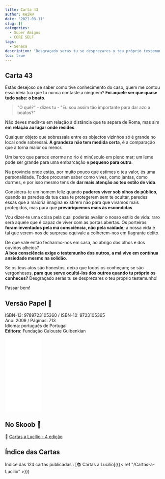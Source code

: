 ```yaml
---
title: Carta 43
author: Keik@
date: '2021-08-11'
slug: []
categories:
  - Super Amigos
  - CORE SELF
tags:
  - Seneca
description: 'Desgraçado serás tu se desprezares o teu próprio testemunho!'
toc: true
---
```



## Carta 43

Estás desejoso de saber como tive conhecimento do caso, quem me contou essa ideia tua que tu nunca contaste a ninguém? **Foi aquele ser que quase tudo sabe: o boato**. 

> "O quê?" - dizes tu - "Eu sou assim tão importante para dar azo a boatos?" 

Não deves medir-te em relação à distância que te separa de Roma, mas sim **em relação ao lugar onde resides**. 

Qualquer objeto que sobressaia entre os objectos vizinhos só é grande no local onde sobressai. **A grandeza não tem medida certa**, é a comparação que a torna maior ou menor. 

Um barco que parece enorme no rio é minúsculo em pleno mar; um leme pode ser grande para uma embarcação e **pequeno para outra**.

Na província onde estás, por muito pouco que estimes o teu valor, és uma personalidade. Todos procuram saber como vives, como jantas, como dormes, e por isso mesmo tens de **dar mais atenção ao teu estilo de vida**. 

Considera-te um homem feliz quando **puderes viver sob olhos do público**, quando as paredes da tua casa te protegerem sem te ocultar, paredes essas que a maioria imagina existirem não para que vivamos mais protegidos, mas para que **prevariquemos mais às escondidas**. 

Vou dizer-te uma coisa pela qual poderás avaliar o nosso estilo de vida: raro será aquele que é capaz de viver com as portas abertas. Os porteiros **foram inventados pela má consciência, não pela vaidade**; a nossa vida é tal que verem-nos de surpresa equivale a colherem-nos em flagrante delito. 

De que vale então fecharmo-nos em casa, ao abrigo dos olhos e dos ouvidos alheios?  
 **A boa consciência exige o testemunho dos outros, a má vive em contínua ansiedade mesmo na solidão**. 

Se os teus atos são honestos, deixa que todos os conheçam; se são vergonhosos, **para que serve ocultá-los dos outros quando tu próprio os conheces?** Desgraçado serás tu se desprezares o teu próprio testemunho!

Passar bem!

## Versão Papel :book:

ISBN-13: 9789723105360 / ISBN-10: 9723105365  
Ano: 2009 / Páginas: 713  
Idioma: português de Portugal   
**Editora:** Fundação Calouste Gulbenkian

<iframe style="width:120px;height:240px;" marginwidth="0" marginheight="0" scrolling="no" frameborder="0" src="//ws-na.amazon-adsystem.com/widgets/q?ServiceVersion=20070822&OneJS=1&Operation=GetAdHtml&MarketPlace=BR&source=ac&ref=tf_til&ad_type=product_link&tracking_id=mundodekeika-20&marketplace=amazon&amp;region=BR&placement=9723105365&asins=9723105365&linkId=fb8dc16224bc0c2b7943ec769c5b5905&show_border=true&link_opens_in_new_window=true&price_color=333333&title_color=0066c0&bg_color=ffffff">
    </iframe>


## No Skoob :eagle:

:book: [Cartas a Lucílio - 4 edição](https://www.skoob.com.br/cartas-a-lucilio-37684ed41245.html)


## Índice das Cartas

Índice das 124 cartas publicadas : [📚 Cartas a Lucílio]({{< ref "/Cartas-a-Lucilio" >}})
